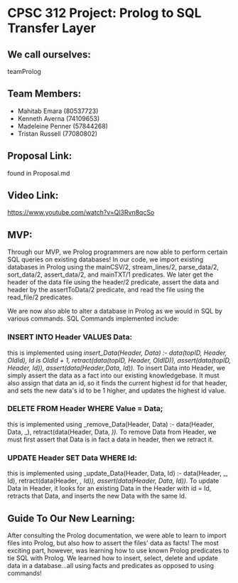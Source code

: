 # CPSC 312 Project: **Prolog to SQL Transfer Layer**

## We call ourselves:
teamProlog

## Team Members:
+ Mahitab Emara (80537723)
+ Kenneth Averna (74109653)
+ Madeleine Penner (57844268)
+ Tristan Russell (77080802)

## Proposal Link:
found in Proposal.md

## Video Link:
https://www.youtube.com/watch?v=Ql3Rvn8qcSo

## MVP:

Through our MVP, we Prolog programmers are now able to perform certain SQL queries on existing databases! In our code, we import existing databases in Prolog using the mainCSV/2, stream_lines/2, parse_data/2, sort_data/2, assert_data/2, and mainTXT/1 predicates. We later get the header of the data file using the header/2 predicate, assert the data and header by the assertToData/2 predicate, and read the file using the read_file/2 predicates. 

We are now also able to alter a database in Prolog as we would in SQL by various commands. SQL Commands implemented include:

### INSERT INTO Header VALUES Data:
this is implemented using _insert_Data(Header, Data) :- data(topID, Header, OldId), Id is OldId + 1, retract(data(topID, Header, OldID)), assert(data(topID, Header, Id)), assert(data(Header,Data, Id))._ To insert Data into Header, we simply assert the data as a fact into our existing knowledgebase. It must also assign that data an id, so it finds the current highest id for that header, and sets the new data's id to be 1 higher, and updates the highest id value.

### DELETE FROM Header WHERE Value = Data;
this is implemented using _remove_Data(Header, Data) :- data(Header, Data, _), retract(data(Header, Data, _))._ To remove Data from Header, we must first assert that Data is in fact a data in header, then we retract it.

### UPDATE Header SET Data WHERE Id:
this is implemented using _update_Data(Header, Data, Id) :- data(Header, _, Id), retract(data(Header, _, Id)), assert(data(Header, Data, Id))._ To update Data in Header, it looks for an existing Data in the Header with id = Id, retracts that Data, and inserts the new Data with the same Id. 


## Guide To Our New Learning:

After consulting the Prolog documentation, we were able to learn to import files into Prolog, but also how to assert the files' data as facts! The most exciting part, however, was learning how to use known Prolog predicates to tie SQL with Prolog. We learned how to insert, select, delete and update data in a database...all using facts and predicates as opposed to using commands!


